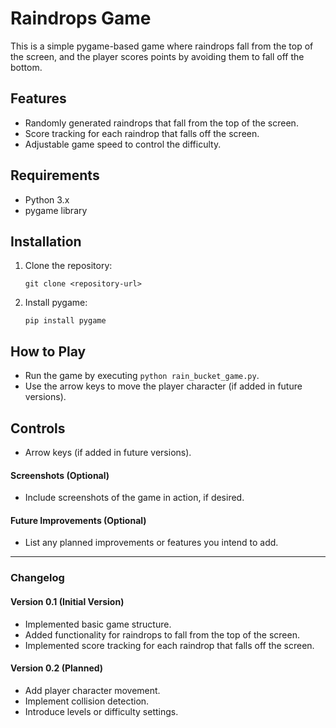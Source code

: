 # Raindrops Game

This is a simple pygame-based game where raindrops fall from the top of the screen, and the player scores points by avoiding them to fall off the bottom.

## Features

- Randomly generated raindrops that fall from the top of the screen.
- Score tracking for each raindrop that falls off the screen.
- Adjustable game speed to control the difficulty.

## Requirements

- Python 3.x
- pygame library

## Installation

1. Clone the repository:
   ```
   git clone <repository-url>
   ```

2. Install pygame:
   ```
   pip install pygame
   ```

## How to Play

- Run the game by executing `python rain_bucket_game.py`.
- Use the arrow keys to move the player character (if added in future versions).

## Controls

- Arrow keys (if added in future versions).

#### Screenshots (Optional)

- Include screenshots of the game in action, if desired.

#### Future Improvements (Optional)

- List any planned improvements or features you intend to add.

---

### Changelog

#### Version 0.1 (Initial Version)

- Implemented basic game structure.
- Added functionality for raindrops to fall from the top of the screen.
- Implemented score tracking for each raindrop that falls off the screen.

#### Version 0.2 (Planned)

- Add player character movement.
- Implement collision detection.
- Introduce levels or difficulty settings.
